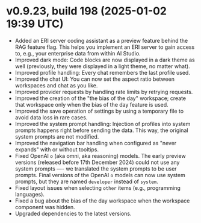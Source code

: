 # v0.9.23, build 198 (2025-01-02 19:39 UTC)
- Added an ERI server coding assistant as a preview feature behind the RAG feature flag. This helps you implement an ERI server to gain access to, e.g., your enterprise data from within AI Studio.
- Improved dark mode: Code blocks are now displayed in a dark theme as well (previously, they were displayed in a light theme, no matter what).
- Improved profile handling: Every chat remembers the last profile used.
- Improved the chat UI: You can now set the aspect ratio between workspaces and chat as you like.
- Improved provider requests by handling rate limits by retrying requests. 
- Improved the creation of the "the bias of the day" workspace; create that workspace only when the bias of the day feature is used.
- Improved the save operation of settings by using a temporary file to avoid data loss in rare cases.
- Improved the system prompt handling: Injection of profiles into system prompts happens right before sending the data. This way, the original system prompts are not modified.
- Improved the navigation bar handling when configured as "never expands" with or without tooltips.
- Fixed OpenAI `o` (aka omni, aka reasoning) models. The early preview versions (released before 17th December 2024) could not use any system prompts —- we translated the system prompts to be user prompts. Final versions of the OpenAI `o` models can now use system prompts, but they are named `developer` instead of `system`.
- Fixed layout issues when selecting `other` items (e.g., programming languages).
- Fixed a bug about the bias of the day workspace when the workspace component was hidden.
- Upgraded dependencies to the latest versions.